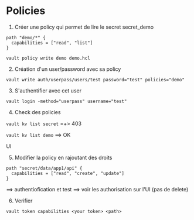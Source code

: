 # Policies


1. Créer une policy qui permet de lire le secret secret_demo

```
path "demo/*" {
  capabilities = ["read", "list"]
}
```

```
vault policy write demo demo.hcl
```

2. Création d'un user/password avec sa policy

```
vault write auth/userpass/users/test password="test" policies="demo"
```

3. S'authentifier avec cet user

```
vault login -method="userpass" username="test"
```

4. Check des policies


```vault kv list secret``` =+> 403

```vault kv list demo``` ==> OK

UI


5. Modifier la policy en rajoutant des droits

```
path "secret/data/app1/api" {
  capabilities = ["read", "create", "update"]
}
```

==> authentiofication et test
==> voir les authorisation sur l'UI (pas de delete)

6. Verifier

```
vault token capabilities <your token> <path>
```
